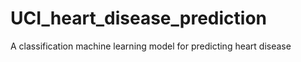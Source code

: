 # UCI_heart_disease_prediction
A classification machine learning model for predicting heart disease
